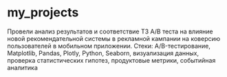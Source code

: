 # my_projects
Провели анализ результатов и соответствие ТЗ А/В теста на влияние новой рекомендательной системы в рекламной кампании на коверсию пользователей в мобильном приложении.
Стеки: A/B-тестирование, Matplotlib, Pandas, Plotly, Python, Seaborn, визуализация данных, проверка статистических гипотез, продуктовые метрики, событийная аналитика
